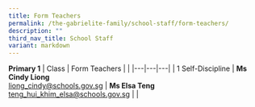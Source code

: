 ```yaml
---
title: Form Teachers
permalink: /the-gabrielite-family/school-staff/form-teachers/
description: ""
third_nav_title: School Staff
variant: markdown
---
```

**Primary 1**
| Class | Form Teachers | |
|---|---|---|
| 1 Self-Discipline    | **Ms Cindy Liong**<br>liong_cindy@schools.gov.sg     | **Ms Elsa Teng**<br>teng_hui_khim_elsa@schools.gov.sg |
|